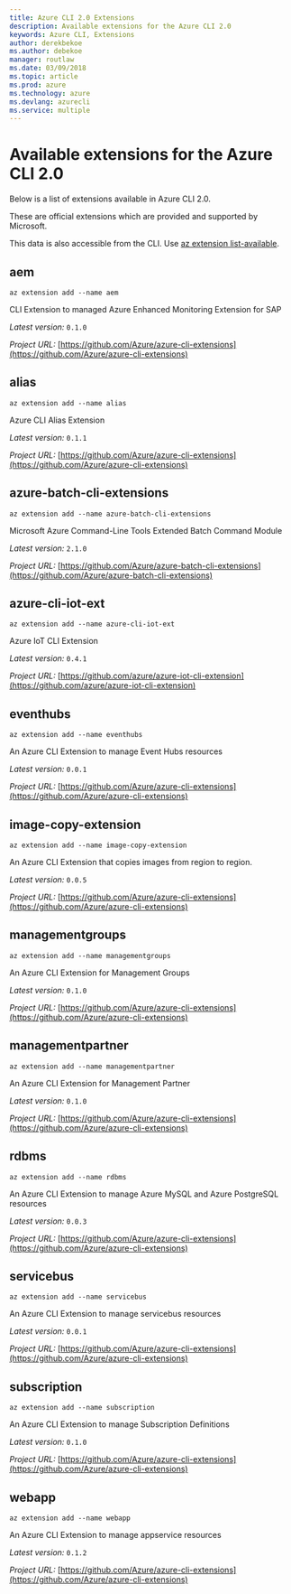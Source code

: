 ```yaml
---
title: Azure CLI 2.0 Extensions
description: Available extensions for the Azure CLI 2.0
keywords: Azure CLI, Extensions
author: derekbekoe
ms.author: debekoe
manager: routlaw
ms.date: 03/09/2018
ms.topic: article
ms.prod: azure
ms.technology: azure
ms.devlang: azurecli
ms.service: multiple
---
```


# Available extensions for the Azure CLI 2.0

Below is a list of extensions available in Azure CLI 2.0.

These are official extensions which are provided and supported by Microsoft.

This data is also accessible from the CLI.
Use [az extension list-available](/cli/azure/extension?view=azure-cli-latest#az_extension_list_available).


## aem

```azurecli
az extension add --name aem
```

CLI Extension to managed Azure Enhanced Monitoring Extension for SAP

_Latest version:_ `0.1.0`

_Project URL:_ [https://github.com/Azure/azure-cli-extensions](https://github.com/Azure/azure-cli-extensions)


## alias

```azurecli
az extension add --name alias
```

Azure CLI Alias Extension

_Latest version:_ `0.1.1`

_Project URL:_ [https://github.com/Azure/azure-cli-extensions](https://github.com/Azure/azure-cli-extensions)


## azure-batch-cli-extensions

```azurecli
az extension add --name azure-batch-cli-extensions
```

Microsoft Azure Command-Line Tools Extended Batch Command Module

_Latest version:_ `2.1.0`

_Project URL:_ [https://github.com/Azure/azure-batch-cli-extensions](https://github.com/Azure/azure-batch-cli-extensions)


## azure-cli-iot-ext

```azurecli
az extension add --name azure-cli-iot-ext
```

Azure IoT CLI Extension

_Latest version:_ `0.4.1`

_Project URL:_ [https://github.com/azure/azure-iot-cli-extension](https://github.com/azure/azure-iot-cli-extension)


## eventhubs

```azurecli
az extension add --name eventhubs
```

An Azure CLI Extension to manage Event Hubs resources

_Latest version:_ `0.0.1`

_Project URL:_ [https://github.com/Azure/azure-cli-extensions](https://github.com/Azure/azure-cli-extensions)


## image-copy-extension

```azurecli
az extension add --name image-copy-extension
```

An Azure CLI Extension that copies images from region to region.

_Latest version:_ `0.0.5`

_Project URL:_ [https://github.com/Azure/azure-cli-extensions](https://github.com/Azure/azure-cli-extensions)


## managementgroups

```azurecli
az extension add --name managementgroups
```

An Azure CLI Extension for Management Groups

_Latest version:_ `0.1.0`

_Project URL:_ [https://github.com/Azure/azure-cli-extensions](https://github.com/Azure/azure-cli-extensions)


## managementpartner

```azurecli
az extension add --name managementpartner
```

An Azure CLI Extension for Management Partner

_Latest version:_ `0.1.0`

_Project URL:_ [https://github.com/Azure/azure-cli-extensions](https://github.com/Azure/azure-cli-extensions)


## rdbms

```azurecli
az extension add --name rdbms
```

An Azure CLI Extension to manage Azure MySQL and Azure PostgreSQL resources

_Latest version:_ `0.0.3`

_Project URL:_ [https://github.com/Azure/azure-cli-extensions](https://github.com/Azure/azure-cli-extensions)


## servicebus

```azurecli
az extension add --name servicebus
```

An Azure CLI Extension to manage servicebus resources

_Latest version:_ `0.0.1`

_Project URL:_ [https://github.com/Azure/azure-cli-extensions](https://github.com/Azure/azure-cli-extensions)


## subscription

```azurecli
az extension add --name subscription
```

An Azure CLI Extension to manage Subscription Definitions

_Latest version:_ `0.1.0`

_Project URL:_ [https://github.com/Azure/azure-cli-extensions](https://github.com/Azure/azure-cli-extensions)


## webapp

```azurecli
az extension add --name webapp
```

An Azure CLI Extension to manage appservice resources

_Latest version:_ `0.1.2`

_Project URL:_ [https://github.com/Azure/azure-cli-extensions](https://github.com/Azure/azure-cli-extensions)


